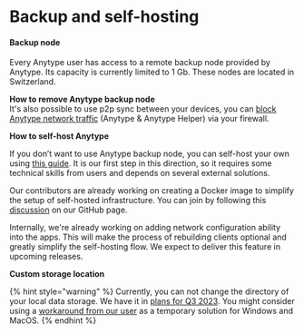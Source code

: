 # Backup and self-hosting

#### Backup node

Every Anytype user has access to a remote backup node provided by Anytype. Its capacity is currently limited to 1 Gb. These nodes are located in Switzerland.



**How to remove Anytype backup node**\
It's also possible to use p2p sync between your devices, you can [block Anytype network traffic](https://community.anytype.io/t/is-there-a-way-to-limit-storage-of-data-only-local/6982) (Anytype & Anytype Helper) via your firewall.



**How to self-host Anytype**

If you don’t want to use Anytype backup node, you can self-host your own using [this guide](https://tech.anytype.io/how-to/self-hosting). It is our first step in this direction, so it requires some technical skills from users and depends on several external solutions.

Our contributors are already working on creating a Docker image to simplify the setup of self-hosted infrastructure. You can join by following this [discussion](https://github.com/orgs/anyproto/discussions/17) on our GitHub page.

Internally, we're already working on adding network configuration ability into the apps. This will make the process of rebuilding clients optional and greatly simplify the self-hosting flow. We expect to deliver this feature in upcoming releases.



**Custom storage location**

{% hint style="warning" %}
Currently, you can not change the directory of your local data storage. We have it in [plans for Q3 2023](https://github.com/orgs/anyproto/projects/1/views/1). You might consider using a [workaround from our user](https://community.anytype.io/t/custom-storage-location/994) as a temporary solution for Windows and MacOS.
{% endhint %}
